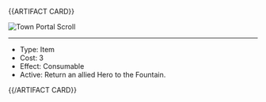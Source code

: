 <!-- ======================================

How to Contribute: https://ggs.wiki/r/howto

Artifact-specific info: https://github.com/GGS-ORG/artifact/blob/master/README.md

====================================== -->


{{ARTIFACT CARD}}

<!-- Card image goes here. -->

![Town Portal Scroll](https://i.imgur.com/e85QV19.jpg)

---

<!-- Card description goes here. -->

* Type: Item
* Cost: 3
* Effect: Consumable
* Active: Return an allied Hero to the Fountain. 

{{/ARTIFACT CARD}}
